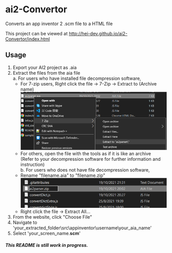 # ai2-Convertor
 Converts an app inventor 2 .scm file to a HTML file

This project can be viewed at http://hei-dev.github.io/ai2-Convertor/index.html

## Usage

1. Export your AI2 project as .aia
2. Extract the files from the aia file<br />
  a. For users who have installed file decompression software,<br />
    - For 7-zip users, Right click the file -> 7-Zip -> Extract to (Archive name)<br />
    ![7-zip Instruction](README_img/step1.PNG)<br />
    - For others, open the file with the tools as if it is like an archive<br />
    (Refer to your decompression software for further information and instruction)<br />
  b. For users who does not have file decompression software,<br />
    - Rename "filename.aia" to "filename.zip"<br />
    ![Rename to .zip](README_img/step1b.PNG)
    - Right click the file -> Extract All...<br />
3. From the website, click "Choose File"
4. Navigate to 'your_extracted_folder\src\appinventor\username\your_aia_name\'
5. Select 'your_screen_name.__scm__'

##### This README is still work in progress.
